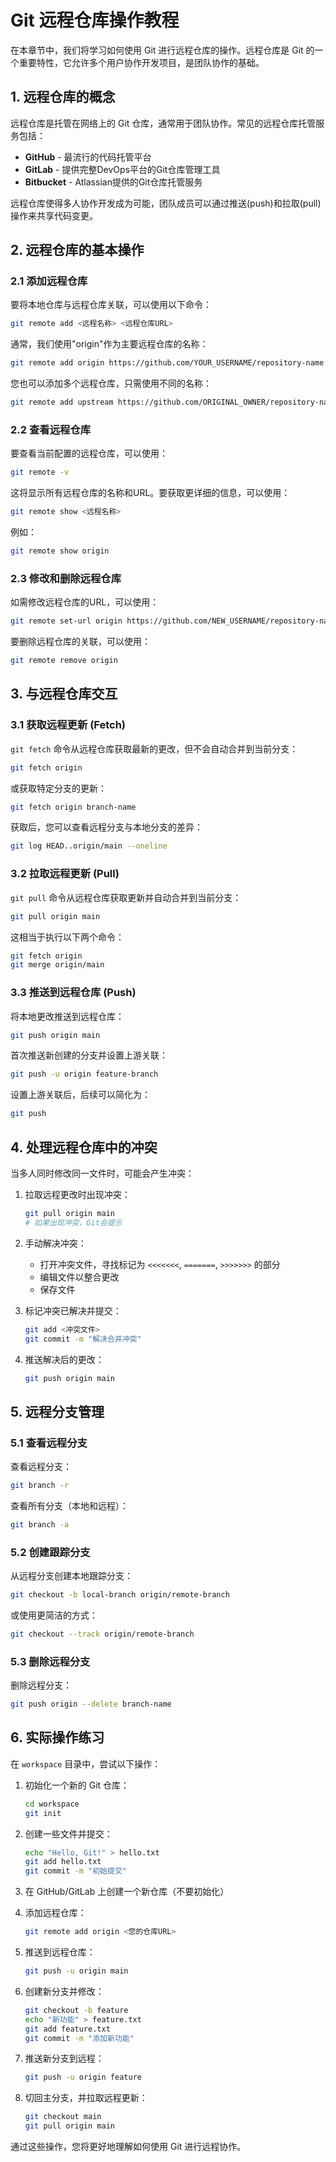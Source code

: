 # Git 远程仓库操作教程

在本章节中，我们将学习如何使用 Git 进行远程仓库的操作。远程仓库是 Git 的一个重要特性，它允许多个用户协作开发项目，是团队协作的基础。

## 1. 远程仓库的概念

远程仓库是托管在网络上的 Git 仓库，通常用于团队协作。常见的远程仓库托管服务包括：

- **GitHub** - 最流行的代码托管平台
- **GitLab** - 提供完整DevOps平台的Git仓库管理工具
- **Bitbucket** - Atlassian提供的Git仓库托管服务

远程仓库使得多人协作开发成为可能，团队成员可以通过推送(push)和拉取(pull)操作来共享代码变更。

## 2. 远程仓库的基本操作

### 2.1 添加远程仓库

要将本地仓库与远程仓库关联，可以使用以下命令：

```bash
git remote add <远程名称> <远程仓库URL>
```

通常，我们使用"origin"作为主要远程仓库的名称：

```bash
git remote add origin https://github.com/YOUR_USERNAME/repository-name.git
```

您也可以添加多个远程仓库，只需使用不同的名称：

```bash
git remote add upstream https://github.com/ORIGINAL_OWNER/repository-name.git
```

### 2.2 查看远程仓库

要查看当前配置的远程仓库，可以使用：

```bash
git remote -v
```

这将显示所有远程仓库的名称和URL。要获取更详细的信息，可以使用：

```bash
git remote show <远程名称>
```

例如：

```bash
git remote show origin
```

### 2.3 修改和删除远程仓库

如需修改远程仓库的URL，可以使用：

```bash
git remote set-url origin https://github.com/NEW_USERNAME/repository-name.git
```

要删除远程仓库的关联，可以使用：

```bash
git remote remove origin
```

## 3. 与远程仓库交互

### 3.1 获取远程更新 (Fetch)

`git fetch` 命令从远程仓库获取最新的更改，但不会自动合并到当前分支：

```bash
git fetch origin
```

或获取特定分支的更新：

```bash
git fetch origin branch-name
```

获取后，您可以查看远程分支与本地分支的差异：

```bash
git log HEAD..origin/main --oneline
```

### 3.2 拉取远程更新 (Pull)

`git pull` 命令从远程仓库获取更新并自动合并到当前分支：

```bash
git pull origin main
```

这相当于执行以下两个命令：

```bash
git fetch origin
git merge origin/main
```

### 3.3 推送到远程仓库 (Push)

将本地更改推送到远程仓库：

```bash
git push origin main
```

首次推送新创建的分支并设置上游关联：

```bash
git push -u origin feature-branch
```

设置上游关联后，后续可以简化为：

```bash
git push
```

## 4. 处理远程仓库中的冲突

当多人同时修改同一文件时，可能会产生冲突：

1. 拉取远程更改时出现冲突：
   ```bash
   git pull origin main
   # 如果出现冲突，Git会提示
   ```

2. 手动解决冲突：
   - 打开冲突文件，寻找标记为 `<<<<<<<`, `=======`, `>>>>>>>` 的部分
   - 编辑文件以整合更改
   - 保存文件

3. 标记冲突已解决并提交：
   ```bash
   git add <冲突文件>
   git commit -m "解决合并冲突"
   ```

4. 推送解决后的更改：
   ```bash
   git push origin main
   ```

## 5. 远程分支管理

### 5.1 查看远程分支

查看远程分支：

```bash
git branch -r
```

查看所有分支（本地和远程）：

```bash
git branch -a
```

### 5.2 创建跟踪分支

从远程分支创建本地跟踪分支：

```bash
git checkout -b local-branch origin/remote-branch
```

或使用更简洁的方式：

```bash
git checkout --track origin/remote-branch
```

### 5.3 删除远程分支

删除远程分支：

```bash
git push origin --delete branch-name
```

## 6. 实际操作练习

在 `workspace` 目录中，尝试以下操作：

1. 初始化一个新的 Git 仓库：
   ```bash
   cd workspace
   git init
   ```

2. 创建一些文件并提交：
   ```bash
   echo "Hello, Git!" > hello.txt
   git add hello.txt
   git commit -m "初始提交"
   ```

3. 在 GitHub/GitLab 上创建一个新仓库（不要初始化）

4. 添加远程仓库：
   ```bash
   git remote add origin <您的仓库URL>
   ```

5. 推送到远程仓库：
   ```bash
   git push -u origin main
   ```

6. 创建新分支并修改：
   ```bash
   git checkout -b feature
   echo "新功能" > feature.txt
   git add feature.txt
   git commit -m "添加新功能"
   ```

7. 推送新分支到远程：
   ```bash
   git push -u origin feature
   ```

8. 切回主分支，并拉取远程更新：
   ```bash
   git checkout main
   git pull origin main
   ```

通过这些操作，您将更好地理解如何使用 Git 进行远程协作。
